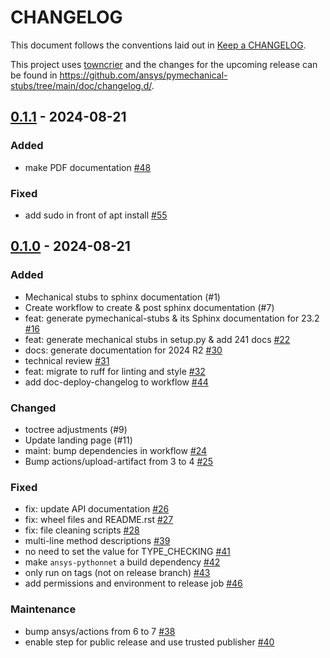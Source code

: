 # CHANGELOG

This document follows the conventions laid out in [Keep a CHANGELOG](https://keepachangelog.com/en/1.0.0).

This project uses [towncrier](https://towncrier.readthedocs.io/) and the changes for the upcoming release can be found in <https://github.com/ansys/pymechanical-stubs/tree/main/doc/changelog.d/>.

<!-- towncrier release notes start -->

## [0.1.1](https://github.com/ansys/pymechanical-stubs/releases/tag/v0.1.1) - 2024-08-21


### Added

- make PDF documentation [#48](https://github.com/ansys/pymechanical-stubs/pull/48)


### Fixed

- add sudo in front of apt install [#55](https://github.com/ansys/pymechanical-stubs/pull/55)

## [0.1.0](https://github.com/ansys/pymechanical-stubs/releases/tag/v0.1.0) - 2024-08-21


### Added

- Mechanical stubs to sphinx documentation (#1)
- Create workflow to create & post sphinx documentation (#7)
- feat: generate pymechanical-stubs & its Sphinx documentation for 23.2 [#16](https://github.com/ansys/pymechanical-stubs/pull/16)
- feat: generate mechanical stubs in setup.py & add 241 docs [#22](https://github.com/ansys/pymechanical-stubs/pull/22)
- docs: generate documentation for 2024 R2 [#30](https://github.com/ansys/pymechanical-stubs/pull/30)
- technical review [#31](https://github.com/ansys/pymechanical-stubs/pull/31)
- feat: migrate to ruff for linting and style [#32](https://github.com/ansys/pymechanical-stubs/pull/32)
- add doc-deploy-changelog to workflow [#44](https://github.com/ansys/pymechanical-stubs/pull/44)


### Changed

- toctree adjustments (#9)
- Update landing page (#11)
- maint: bump dependencies in workflow [#24](https://github.com/ansys/pymechanical-stubs/pull/24)
- Bump actions/upload-artifact from 3 to 4 [#25](https://github.com/ansys/pymechanical-stubs/pull/25)


### Fixed

- fix: update API documentation [#26](https://github.com/ansys/pymechanical-stubs/pull/26)
- fix: wheel files and README.rst [#27](https://github.com/ansys/pymechanical-stubs/pull/27)
- fix: file cleaning scripts [#28](https://github.com/ansys/pymechanical-stubs/pull/28)
- multi-line method descriptions [#39](https://github.com/ansys/pymechanical-stubs/pull/39)
- no need to set the value for TYPE_CHECKING [#41](https://github.com/ansys/pymechanical-stubs/pull/41)
- make `ansys-pythonnet` a build dependency [#42](https://github.com/ansys/pymechanical-stubs/pull/42)
- only run on tags (not on release branch) [#43](https://github.com/ansys/pymechanical-stubs/pull/43)
- add permissions and environment to release job [#46](https://github.com/ansys/pymechanical-stubs/pull/46)


### Maintenance

- bump ansys/actions from 6 to 7 [#38](https://github.com/ansys/pymechanical-stubs/pull/38)
- enable step for public release and use trusted publisher [#40](https://github.com/ansys/pymechanical-stubs/pull/40)

